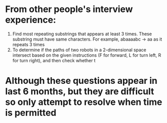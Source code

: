# From other people's interview experience:
1. Find most repeating substrings that appears at least 3 times. These substring must have same characters. For example, abaaaabc -> aa as it repeats 3 times
2. To determine if the paths of two robots in a 2-dimensional space intersect based on the given instructions (F for forward, L for turn left, R for turn right), and then check whether t

# Although these questions appear in last 6 months, but they are difficult so only attempt to resolve when time is permitted

